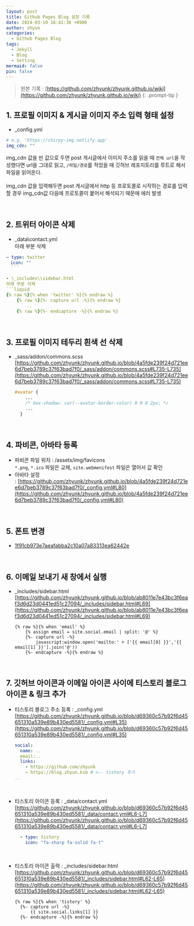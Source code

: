 ```yaml
---
layout: post
title: Github Pages Blog 설정 기록
date: 2024-03-10 16:41:36 +0900
author: zhyun
categories:
  - Github Pages Blog
tags:
  - Jekyll
  - Blog
  - Setting
mermaid: false
pin: false
---
```


> 원본 기록 : [https://github.com/zhyunk/zhyunk.github.io/wiki](https://github.com/zhyunk/zhyunk.github.io/wiki)
{: .prompt-tip }

## 1. 프로필 이미지 & 게시글 이미지 주소 입력 형태 설정
-  \_config.yml  
  ```yml
  # e.g. 'https://chirpy-img.netlify.app'
  img_cdn: ""
```
img_cdn 값을 빈 값으로 두면 post 게시글에서 이미지 주소를 읽을 때 `전체 url`을 작성했다면 url을 그대로 읽고, `/파일/경로`를 적었을 때 깃허브 레포지토리를 루트로 해서 파일을 읽어온다.  
<br>
img_cdn 값을 입력해두면 post 게시글에서 http 등 프로토콜로 시작하는 경로를 입력할 경우 img_cdn값 다음에 프로토콜이 붙어서 해석되기 때문에 에러 발생

<br>

## 2. 트위터 아이콘 삭제

-  \_data\\contact.yml  
  아래 부분 삭제  
  ```yml  
  ― type: twitter
  　icon: "" 
    ```

- \_includes\\sidebar.html  
  아래 부분 삭제  
  ```liquid
  {% raw %}{% when 'twitter' %}{% endraw %}  
	  {% raw %}{%- capture url -%}{% endraw %}  
		  ..  
	  {% raw %}{%- endcapture -%}{% endraw %}
  ```

<br>

## 3. 프로필 이미지 테두리 흰색 선 삭제
- _sass/addon/commons.scss  
    [https://github.com/zhyunk/zhyunk.github.io/blob/4a5fde239f24d721ee6d7beb3789c37f63bad7f0/_sass/addon/commons.scss#L735-L735](https://github.com/zhyunk/zhyunk.github.io/blob/4a5fde239f24d721ee6d7beb3789c37f63bad7f0/_sass/addon/commons.scss#L735-L735)  
    ```css
    #avatar {
	    ...
	    /* box-shadow: var(--avatar-border-color) 0 0 0 2px; */
	    ...
	  }
    ```
    
<br>

## 4. 파비콘, 아바타 등록

[](https://github.com/zhyunk/zhyunk.github.io/wiki#2-%ED%8C%8C%EB%B9%84%EC%BD%98-%EC%95%84%EB%B0%94%ED%83%80-%EB%93%B1%EB%A1%9D)

- 파비콘 파일 위치 : /assets/img/favicons  
    `*.png`, `*.ico` 파일은 교체, `site.webmenifest` 파일은 열어서 값 확인
- 아바타 설정 : [https://github.com/zhyunk/zhyunk.github.io/blob/4a5fde239f24d721ee6d7beb3789c37f63bad7f0/_config.yml#L80](https://github.com/zhyunk/zhyunk.github.io/blob/4a5fde239f24d721ee6d7beb3789c37f63bad7f0/_config.yml#L80)

<br>

## 5. 폰트 변경

[](https://github.com/zhyunk/zhyunk.github.io/wiki#3-%ED%8F%B0%ED%8A%B8-%EB%B3%80%EA%B2%BD)

- [1f91cb973e7aeafabba2c10a07a83313ea62442e](https://github.com/zhyunk/zhyunk.github.io/commit/1f91cb973e7aeafabba2c10a07a83313ea62442e)

<br>

## 6. 이메일 보내기 새 창에서 실행

[](https://github.com/zhyunk/zhyunk.github.io/wiki#4-%EC%9D%B4%EB%A9%94%EC%9D%BC-%EC%95%84%EC%9D%B4%EC%BD%98-%ED%81%B4%EB%A6%AD%EC%8B%9C-%EC%8B%A4%ED%96%89%EB%90%98%EB%8A%94-%EC%8A%A4%ED%81%AC%EB%A6%BD%ED%8A%B8-%EC%88%98%EC%A0%95)
- \_includes/sidebar.html  
  [https://github.com/zhyunk/zhyunk.github.io/blob/ab8011e7e43bc3f6eaf3d6d23d0441ed51c27094/_includes/sidebar.html#L69](https://github.com/zhyunk/zhyunk.github.io/blob/ab8011e7e43bc3f6eaf3d6d23d0441ed51c27094/_includes/sidebar.html#L69)  
  ```liquid  
  {% raw %}{% when 'email' %}
	  {% assign email = site.social.email | split: '@' %}
	  {%- capture url -%}
		  javascript:window.open('mailto:' + ['{{ email[0] }}','{{ email[1] }}'].join('@'))
	  {%- endcapture -%}{% endraw %}
   ```


<br>

## 7. 깃허브 아이콘과 이메일 아이콘 사이에 티스토리 블로그 아이콘 & 링크 추가

[](https://github.com/zhyunk/zhyunk.github.io/wiki#5-%EA%B9%83%ED%97%88%EB%B8%8C-%EC%95%84%EC%9D%B4%EC%BD%98%EA%B3%BC-%EC%9D%B4%EB%A9%94%EC%9D%BC-%EC%95%84%EC%9D%B4%EC%BD%98-%EC%82%AC%EC%9D%B4%EC%97%90-%ED%8B%B0%EC%8A%A4%ED%86%A0%EB%A6%AC-%EB%B8%94%EB%A1%9C%EA%B7%B8-%EC%95%84%EC%9D%B4%EC%BD%98--%EB%A7%81%ED%81%AC-%EC%B6%94%EA%B0%80)

- 티스토리 블로그 주소 등록 : _config.yml  
    [https://github.com/zhyunk/zhyunk.github.io/blob/d69360c57b92f6d45651310a539e89b430ed5581/_config.yml#L35](https://github.com/zhyunk/zhyunk.github.io/blob/d69360c57b92f6d45651310a539e89b430ed5581/_config.yml#L35)  
    ```yaml
    social:
	  name: ..
	  email:..
	  links:
	    - https://github.com/zhyunk 
	    - https://blog.zhyun.kim # <-- tistory 추가
	..
    ```
    
<br>

- 티스토리 아이콘 등록 : _data/contact.yml  
    [https://github.com/zhyunk/zhyunk.github.io/blob/d69360c57b92f6d45651310a539e89b430ed5581/_data/contact.yml#L6-L7](https://github.com/zhyunk/zhyunk.github.io/blob/d69360c57b92f6d45651310a539e89b430ed5581/_data/contact.yml#L6-L7)   
    ```yaml  
      - type: tistory
        icon: "fa-sharp fa-solid fa-t"
    ```
  
<br>

- 티스토리 아이콘 출력 : _includes/sidebar.html  
    [https://github.com/zhyunk/zhyunk.github.io/blob/d69360c57b92f6d45651310a539e89b430ed5581/_includes/sidebar.html#L62-L65](https://github.com/zhyunk/zhyunk.github.io/blob/d69360c57b92f6d45651310a539e89b430ed5581/_includes/sidebar.html#L62-L65)  
    ```liquid  
    {% raw %}{% when 'tistory' %}
      {%- capture url -%}
          {{ site.social.links[1] }}
      {%- endcapture -%}{% endraw %}          
    ```

